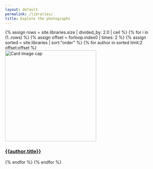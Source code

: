 ```yaml
---
layout: default
permalink: /libraries/
title: Explore the photographs
---
```

<div class="container mb-3">
  <div class="row">
{% assign rows = site.libraries.size | divided_by: 2.0 | ceil %}
{% for i in (1..rows) %}
{% assign offset = forloop.index0 | times: 2 %}
{% assign sorted = site.libraries | sort:"order" %}
    {% for author in sorted limit:2 offset:offset %}
    <div class="col-md-4 mb-3">
      <div class="card h-100" >
        <a href="{{site.baseurl}}{{ author.url }}" class="stretched-link">
          <img class="card-img-top" src="{{site.baseurl}}{{author.file}}" alt="Card image cap" width="300" height="300"/>
        </a>
        <div class="card-body">
          <h3 class="lead mt-2">
            <a href="{{site.baseurl}}{{ author.url }}" class="stretched-link">{{author.title}}</a>
          </h3>
        </div>
      </div>
    </div>
    {% endfor %}
  {% endfor %}
  </div>
</div>
